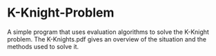 # K-Knight-Problem
A simple program that uses evaluation algorithms to solve the K-Knight problem. The K-Knights.pdf gives an overview of the situation and the methods used to solve it.
